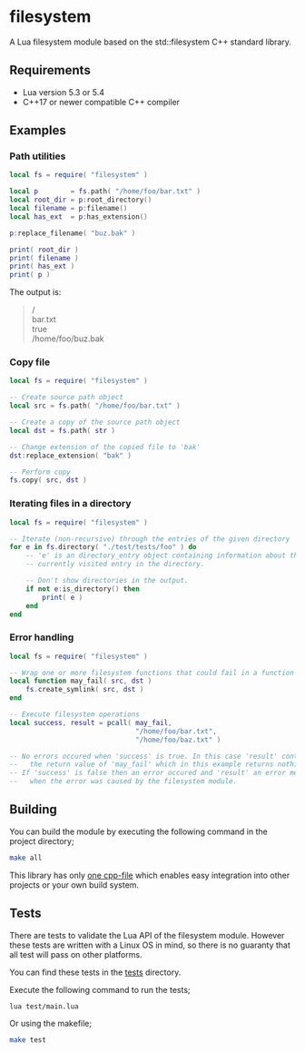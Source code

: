 # filesystem

A Lua filesystem module based on the std::filesystem C++ standard library.

## Requirements

* Lua version 5.3 or 5.4
* C++17 or newer compatible C++ compiler

## Examples

### Path utilities
``` lua
local fs = require( "filesystem" )

local p        = fs.path( "/home/foo/bar.txt" )
local root_dir = p:root_directory()
local filename = p:filename()
local has_ext  = p:has_extension()

p:replace_filename( "buz.bak" )

print( root_dir )
print( filename )
print( has_ext )
print( p )
```
The output is:
>/  
>bar.txt  
>true  
>/home/foo/buz.bak  

### Copy file

``` lua
local fs = require( "filesystem" )

-- Create source path object
local src = fs.path( "/home/foo/bar.txt" )

-- Create a copy of the source path object
local dst = fs.path( str )

-- Change extension of the copied file to 'bak'
dst:replace_extension( "bak" )

-- Perform copy
fs.copy( src, dst )
```

### Iterating files in a directory

``` lua
local fs = require( "filesystem" )

-- Iterate (non-recursive) through the entries of the given directory
for e in fs.directory( "./test/tests/foo" ) do
    -- 'e' is an directory_entry object containing information about the
    -- currently visited entry in the directory.

    -- Don't show directories in the output.
    if not e:is_directory() then
        print( e )
    end
end
```

### Error handling

``` lua
local fs = require( "filesystem" )

-- Wrap one or more filesystem functions that could fail in a function
local function may_fail( src, dst )
    fs.create_symlink( src, dst )
end

-- Execute filesystem operations
local success, result = pcall( may_fail,
                               "/home/foo/bar.txt",
                               "/home/foo/baz.txt" )

-- No errors occured when 'success' is true. In this case 'result' contains
--   the return value of 'may_fail' which in this example returns nothing.
-- If 'success' is false then an error occured and 'result' an error message
--   when the error was caused by the filesystem module.
```

## Building

You can build the module by executing the following command in the project directory;
``` sh
make all
```

This library has only [one cpp-file](/src/filesystem.cpp) which enables easy integration into other projects or your own build system.

## Tests

There are tests to validate the Lua API of the filesystem module.
However these tests are written with a Linux OS in mind, so there is no guaranty that all test will pass on other platforms.

You can find these tests in the [tests](/test/tests) directory.

Execute the following command to run the tests;

``` sh
lua test/main.lua
```

Or using the makefile;

``` sh
make test
```
